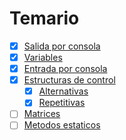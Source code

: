 # Temario

- [x] [Salida por consola](temario/salida-por-consola.md)
- [x] [Variables](temario/variables.md)
- [x] [Entrada por consola](temario/entrada-por-consola.md)
- [x] [Estructuras de control](temario/estructuras-control.md)
  - [x] [Alternativas](temario/estructuras-alternativas.md)
  - [x] [Repetitivas](temario/estructuras-repetitivas.md)
- [ ] [Matrices](temario/matrices.md)
- [ ] [Metodos estaticos](temario/metodos-estaticos.md)

